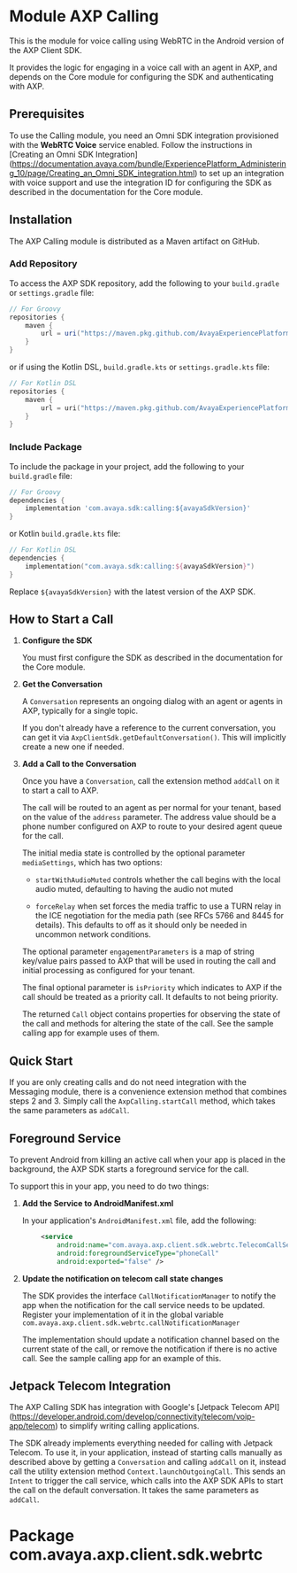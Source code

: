 # Module AXP Calling

This is the module for voice calling using WebRTC in the Android version of the
AXP Client SDK.

It provides the logic for engaging in a voice call with an agent in AXP, and
depends on the Core module for configuring the SDK and authenticating with AXP.

## Prerequisites

To use the Calling module, you need an Omni SDK integration provisioned with
the **WebRTC Voice** service enabled. Follow the instructions in
[Creating an Omni SDK Integration]
(https://documentation.avaya.com/bundle/ExperiencePlatform_Administering_10/page/Creating_an_Omni_SDK_integration.html)
to set up an integration with voice support and use the integration ID for
configuring the SDK as described in the documentation for the Core module.

## Installation

The AXP Calling module is distributed as a Maven artifact on GitHub.

### Add Repository

To access the AXP SDK repository, add the following to your `build.gradle` or
`settings.gradle` file:

```groovy
// For Groovy
repositories {
    maven {
        url = uri("https://maven.pkg.github.com/AvayaExperiencePlatform/omni-sdk-android")
    }
}
```

or if using the Kotlin DSL, `build.gradle.kts` or `settings.gradle.kts` file:

```kotlin
// For Kotlin DSL
repositories {
    maven {
        url = uri("https://maven.pkg.github.com/AvayaExperiencePlatform/omni-sdk-android")
    }
}
```

### Include Package

To include the package in your project, add the following to your `build.gradle`
file:

```groovy
// For Groovy
dependencies {
    implementation 'com.avaya.sdk:calling:${avayaSdkVersion}'
}
```

or Kotlin `build.gradle.kts` file:

```kotlin
// For Kotlin DSL
dependencies {
    implementation("com.avaya.sdk:calling:${avayaSdkVersion}")
}
```

Replace `${avayaSdkVersion}` with the latest version of the AXP SDK.

## How to Start a Call

1. **Configure the SDK**

   You must first configure the SDK as described in the documentation for the
   Core module.

2. **Get the Conversation**

   A `Conversation` represents an ongoing dialog with an agent or agents in AXP,
   typically for a single topic.

   If you don't already have a reference to the current conversation, you can
   get it via `AxpClientSdk.getDefaultConversation()`. This will implicitly
   create a new one if needed.

3. **Add a Call to the Conversation**

   Once you have a `Conversation`, call the extension method `addCall` on it to
   start a call to AXP.

   The call will be routed to an agent as per normal for your tenant, based on
   the value of the `address` parameter. The address value should be a phone
   number configured on AXP to route to your desired agent queue for the call.

   The initial media state is controlled by the optional parameter
   `mediaSettings`, which has two options:

    * `startWithAudioMuted` controls whether the call begins with the local audio
      muted, defaulting to having the audio not muted

    * `forceRelay` when set forces the media traffic to use a TURN relay in the
      ICE negotiation for the media path (see RFCs 5766 and 8445 for details).
      This defaults to off as it should only be needed in uncommon network
      conditions.

   The optional parameter `engagementParameters` is a map of string key/value
   pairs passed to AXP that will be used in routing the call and initial
   processing as configured for your tenant.

   The final optional parameter is `isPriority` which indicates to AXP if the
   call should be treated as a priority call. It defaults to not being priority.

   The returned `Call` object contains properties for observing the state
   of the call and methods for altering the state of the call. See the sample
   calling app for example uses of them.

## Quick Start

If you are only creating calls and do not need integration with the Messaging
module, there is a convenience extension method that combines steps 2 and 3.
Simply call the `AxpCalling.startCall` method, which takes the same parameters
as `addCall`.

## Foreground Service

To prevent Android from killing an active call when your app is placed in the
background, the AXP SDK starts a foreground service for the call.

To support this in your app, you need to do two things:

1. **Add the Service to AndroidManifest.xml**

   In your application's `AndroidManifest.xml` file, add the following:

```xml
        <service
            android:name="com.avaya.axp.client.sdk.webrtc.TelecomCallService"
            android:foregroundServiceType="phoneCall"
            android:exported="false" />
```

2. **Update the notification on telecom call state changes**

   The SDK provides the interface `CallNotificationManager` to notify the app
   when the notification for the call service needs to be updated. Register your
   implementation of it in the global variable
   `com.avaya.axp.client.sdk.webrtc.callNotificationManager`

   The implementation should update a notification channel based on the current
   state of the call, or remove the notification if there is no active call. See
   the sample calling app for an example of this.

## Jetpack Telecom Integration

The AXP Calling SDK has integration with Google's [Jetpack Telecom API]
(https://developer.android.com/develop/connectivity/telecom/voip-app/telecom)
to simplify writing calling applications.

The SDK already implements everything needed for calling with Jetpack Telecom.
To use it, in your application, instead of starting calls manually as described
above by getting a `Conversation` and calling `addCall` on it, instead call the
utility extension method `Context.launchOutgoingCall`. This sends an `Intent`
to trigger the call service, which calls into the AXP SDK APIs to start the call
on the default conversation. It takes the same parameters as `addCall`.

# Package com.avaya.axp.client.sdk.webrtc
